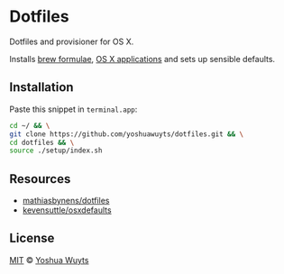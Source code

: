 # Dotfiles
Dotfiles and provisioner for OS X.

Installs [brew formulae][brewfile], [OS X applications][caskfile] and
sets up sensible defaults.

## Installation
Paste this snippet in `terminal.app`:
```bash
cd ~/ && \
git clone https://github.com/yoshuawuyts/dotfiles.git && \
cd dotfiles && \
source ./setup/index.sh
```

## Resources
- [mathiasbynens/dotfiles][mathias]
- [kevensuttle/osxdefaults][osx]

## License
[MIT](https://tldrlegal.com/license/mit-license) ©
[Yoshua Wuyts](yoshuawuyts.com)

[brewfile]: https://github.com/yoshuawuyts/dotfiles/blob/master/.setup/Brewfile
[caskfile]: https://github.com/yoshuawuyts/dotfiles/blob/master/.setup/Caskfile
[mathias]: https://github.com/mathiasbynens/dotfiles
[osx]: https://github.com/kevinSuttle/OSXDefaults/blob/master/.osx
